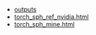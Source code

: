 * [outputs](./outputs/index.html)
* [torch_sph_ref_nvidia.html](./torch_sph_ref_nvidia.html)
* [torch_sph_mine.html](./torch_sph_mine.html)
